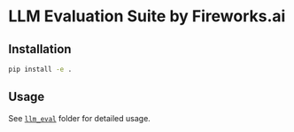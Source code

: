 # LLM Evaluation Suite by Fireworks.ai

## Installation

```bash
pip install -e .
```

## Usage

See [`llm_eval`](llm_eval) folder for detailed usage.

